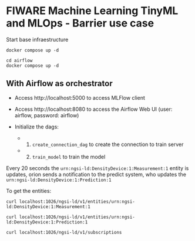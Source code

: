 # FIWARE Machine Learning TinyML and MLOps - Barrier use case

Start base infraestructure
```
docker compose up -d
```

```
cd airflow
docker compose up -d
```

## With Airflow as orchestrator

- Access http://localhost:5000 to access MLFlow client

- Access http://localhost:8080 to access the Airflow Web UI (user: airflow, password: airflow)

- Initialize the dags:
  - 1. `create_connection_dag` to create the connection to train server
  - 2. `train_model` to train the model


Every 20 seconds the `urn:ngsi-ld:DensityDevice:1:Measurement:1` entity is updates, orion sends a notification to the predict system, who updates the `urn:ngsi-ld:DensityDevice:1:Prediction:1`

To get the entities:

```
curl localhost:1026/ngsi-ld/v1/entities/urn:ngsi-ld:DensityDevice:1:Measurement:1
```

```
curl localhost:1026/ngsi-ld/v1/entities/urn:ngsi-ld:DensityDevice:1:Prediction:1
```

```
curl localhost:1026/ngsi-ld/v1/subscriptions
```
